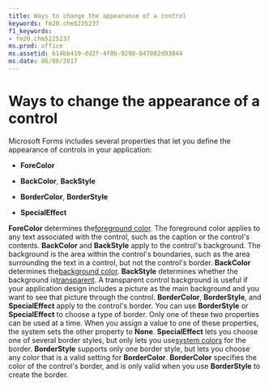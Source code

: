 ```yaml
---
title: Ways to change the appearance of a control
keywords: fm20.chm5225237
f1_keywords:
- fm20.chm5225237
ms.prod: office
ms.assetid: b14bb419-dd2f-4f0b-9298-847082d93844
ms.date: 06/08/2017
---
```



# Ways to change the appearance of a control

Microsoft Forms includes several properties that let you define the appearance of controls in your application:



-  **ForeColor**
    
-  **BackColor**, **BackStyle**
    
-  **BorderColor**, **BorderStyle**
    
-  **SpecialEffect**
    

 **ForeColor** determines the[foreground color](../../Glossary/glossary-vba.md). The foreground color applies to any text associated with the control, such as the caption or the control's contents.
 **BackColor** and **BackStyle** apply to the control's background. The background is the area within the control's boundaries, such as the area surrounding the text in a control, but not the control's border. **BackColor** determines the[background color](../../Glossary/glossary-vba.md).  **BackStyle** determines whether the background is[transparent](../../Glossary/glossary-vba.md). A transparent control background is useful if your application design includes a picture as the main background and you want to see that picture through the control.
 **BorderColor**, **BorderStyle**, and **SpecialEffect** apply to the control's border. You can use **BorderStyle** or **SpecialEffect** to choose a type of border. Only one of these two properties can be used at a time. When you assign a value to one of these properties, the system sets the other property to **None**. **SpecialEffect** lets you choose one of several border styles, but only lets you use[system colors](../../Glossary/glossary-vba.md) for the border. **BorderStyle** supports only one border style, but lets you choose any color that is a valid setting for **BorderColor**. **BorderColor** specifies the color of the control's border, and is only valid when you use **BorderStyle** to create the border.

